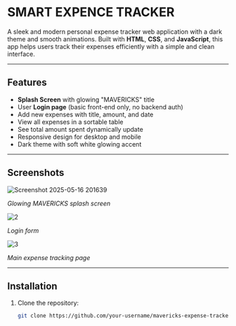# SMART EXPENCE TRACKER

A sleek and modern personal expense tracker web application with a dark theme and smooth animations. Built with **HTML**, **CSS**, and **JavaScript**, this app helps users track their expenses efficiently with a simple and clean interface.

---

## Features

- **Splash Screen** with glowing "MAVERICKS" title
- User **Login page** (basic front-end only, no backend auth)
- Add new expenses with title, amount, and date
- View all expenses in a sortable table
- See total amount spent dynamically update
- Responsive design for desktop and mobile
- Dark theme with soft white glowing accent

---

## Screenshots

![Screenshot 2025-05-16 201639](https://github.com/user-attachments/assets/f13d03d4-6323-41f1-8ab1-b5be2a7330b6)


*Glowing MAVERICKS splash screen*

![2](https://github.com/user-attachments/assets/cb8a0400-40b4-4379-b8c5-e27b3d7d081d)
  
*Login form*

![3](https://github.com/user-attachments/assets/baec3ea1-211f-48b2-9ac5-d8935786634d)


*Main expense tracking page*

---

## Installation

1. Clone the repository:
   ```bash
   git clone https://github.com/your-username/mavericks-expense-tracker.git
